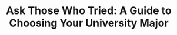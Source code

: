 ---
title: 'Ask Those Who Tried: A Guide to Choosing Your University Major'
type: 'personal project'
affiliation:
year: '2017'
images: ["AskThoseWhoTried1","AskThoseWhoTried2"]
imageHeight: 340px
skills: ['Writing', 'Research']
videoLink: ""
github: ""
links: []
linkTitles: []
linkTypes: []
description: "Upon being overwhelmed by possible career paths, I conducted a qualitative research project in which I interviewed over 100 individuals about their chosen field of study, their satisfaction levels, and the reasons behind their satisfaction levels. Due to the project's success and the great insight obtained, I compiled and published the results into a book which ended up being sold in my high school. Furthermore, I was invited by the school to present my findings to the whole school."
---